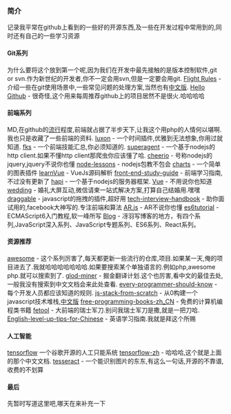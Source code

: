 ### 简介
记录我平常在github上看到的一些好的开源东西,及一些在开发过程中常用到的,同时还有自己的一些学习资源
#### Git系列
为什么要将这个放到第一个呢,因为我们在开发中最先接触的是版本控制软件,git or svn.作为新世纪的开发者,你不一定会用svn,但是一定要会用git.
[Flight Rules](https://github.com/k88hudson/git-flight-rules) - 介绍一些在git使用场景中,一些常见问题的处理方案,当然也有[中文版](https://github.com/k88hudson/git-flight-rules/blob/master/README_zh-CN.md).
[Hello Github](https://github.com/521xueweihan/HelloGitHub) - 很奇怪,这个用来每周推荐github上的项目居然不是很火.哈哈哈哈
#### 前端系列
MD,在github的[流行](https://github.com/trending)程度,前端就占据了半步天下,让我这个用php的人情何以堪啊.我也只是收藏了一些前端的资料.
[luxon](https://github.com/moment/luxon) - 一个时间插件,优雅到无法想象,你用过就知道.
[fks](https://github.com/JacksonTian/fks) - 一个前端技能汇总,你必须知道的.
[superagent](https://github.com/visionmedia/superagent) - 一个基于nodejs的http client.如果不懂http client那爬虫你应该懂了哈.
[cheerio](https://github.com/cheeriojs/cheerio) - 号称nodejs的jquery,jquery不说你也懂
[node-lessons](https://github.com/alsotang/node-lessons) - nodejs包教不包会
[charts](https://github.com/frappe/charts) - 一个简单的图表插件
[learnVue](https://github.com/answershuto/learnVue) - VueJs源码解析
[front-end-study-guide](https://github.com/alcat2008/front-end-study-guide) - 前端学习指南,不过没有更新了
[hapi](https://github.com/hapijs/hapi) - 一个基于nodejs的服务器框架.
[Vue](https://github.com/vuejs/vue) - 不用说你也知道
[wedding](https://github.com/iammapping/wedding) - 婚礼大屏互动,微信请柬一站式解决方案,打算自己结婚用.嘿嘿
[draggable](https://github.com/Shopify/draggable) - javascript的拖拽的插件,超好用
[tech-interview-handbook](https://github.com/yangshun/tech-interview-handbook) - 助你面试用的,facebook大神写的.专注前端和算法
[AR.js](https://github.com/jeromeetienne/AR.js) - AR不说你也懂
[es6tutorial](https://github.com/ruanyf/es6tutorial) - ECMAScript6入门教程,软一峰所写
[Blog](https://github.com/mqyqingfeng/Blog) - 冴羽写博客的地方，有四个系列,JavaScript深入系列、JavaScript专题系列、ES6系列、React系列。
#### 资源推荐
[awesome](https://github.com/sindresorhus/awesome) - 这个系列厉害了,每天都更新一些流行的仓库,项目.如果某一天,俺的项目进去了.我就哈哈哈哈哈哈哈.如果要搜索某个单独语言的.例如php,awesome php.就可以搜索到了.
[glod-miner](https://github.com/xitu/gold-miner) - 掘金翻译计划.这个也厉害,看中文的最佳去处,一般我没有搜索到中文文档会来此处查看.
[every-programmer-should-know](https://github.com/mtdvio/every-programmer-should-know) - 每个开发人员都应该知道的规则.
[js-stack-from-scratch](https://github.com/verekia/js-stack-from-scratch) - 从0构建一个javascript技术堆栈,[中文版](https://github.com/yepbug/js-stack-from-scratch)
[free-programming-books-zh_CN](https://github.com/justjavac/free-programming-books-zh_CN) - 免费的计算机编程类书籍
[fetool](https://github.com/nieweidong/fetool) - 大前端的瑞士军刀.别问我瑞士军刀是撒,就是一把刀哈.
[English-level-up-tips-for-Chinese](https://github.com/byoungd/English-level-up-tips-for-Chinese) - 英语学习指南.我就是拜这个所赐
#### 人工智能
[tensorflow](https://github.com/tensorflow/tensorflow) 一个谷歌开源的人工只能系统
[tensorflow-zh](https://github.com/jikexueyuanwiki/tensorflow-zh) - 哈哈哈,这个就是上面的那个中文文档.
[tesseract](https://github.com/tesseract-ocr/tesseract) - 一个能识别图片的东东,有这么一句话,开源的不靠谱,收费的不划算
#### 最后
先暂时写道这里吧,哪天在来补充一下